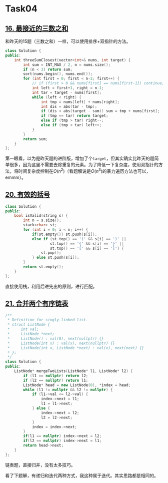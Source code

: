# Task04

## [16. 最接近的三数之和](https://leetcode-cn.com/problems/3sum-closest/)

和昨天的15题（三数之和）一样，可以使用排序+双指针的方法。

```c++
class Solution {
public:
    int threeSumClosest(vector<int>& nums, int target) {
        int sum = INT_MAX / 2, n = nums.size();
        if (n < 3) return sum;
        sort(nums.begin(), nums.end());
        for (int first = 0; first < n-2; first++) {
            // if (first > 0 && nums[first] == nums[first-1]) continue;
            int left = first+1, right = n-1;
            int tar = target - nums[first];
            while (left < right) {
                int tmp = nums[left] + nums[right];
                int dis = abs(tar - tmp);
                if (dis < abs(target - sum)) sum = tmp + nums[first];
                if (tmp == tar) return target;
                else if (tmp > tar) right--;
                else if (tmp < tar) left++;
            }
        }
        return sum;
    }
};
```

第一眼看，以为是昨天题的进阶版，增加了个`target`，但其实确实比昨天的题简单很多，因为这里不需要去除重复的元素。为了降低一下复杂度，使用双指针的方法，将时间复杂度控制在$O(n^2)$（看题解说是$O(n^3)$的暴力遍历方法也可以，emmm）。

## [20. 有效的括号](https://leetcode-cn.com/problems/valid-parentheses/)

```c++
class Solution {
public:
    bool isValid(string s) {
        int n = s.size();
        stack<char> st;
        for (int i = 0; i < n; i++) {
            if(st.empty()) st.push(s[i]);
            else if (st.top() == '(' && s[i] == ')' ||
                    st.top() == '{' && s[i] == '}' ||
                    st.top() == '[' && s[i] == ']') {
                st.pop();
            } else st.push(s[i]);
        }
        return st.empty();
    }
};
```

直接使用栈，利用后进先出的原则，进行匹配。

## [21. 合并两个有序链表](https://leetcode-cn.com/problems/merge-two-sorted-lists/)

```c++
/**
 * Definition for singly-linked list.
 * struct ListNode {
 *     int val;
 *     ListNode *next;
 *     ListNode() : val(0), next(nullptr) {}
 *     ListNode(int x) : val(x), next(nullptr) {}
 *     ListNode(int x, ListNode *next) : val(x), next(next) {}
 * };
 */
class Solution {
public:
    ListNode* mergeTwoLists(ListNode* l1, ListNode* l2) {
        if (l1 == nullptr) return l2;
        if (l2 == nullptr) return l1;
        ListNode* head = new ListNode(0), *index = head;
        while (l1 != nullptr && l2 != nullptr) {
            if (l1->val <= l2->val) {
                index->next = l1;
                l1 = l1->next;
            } else {
                index->next = l2;
                l2 = l2->next;
            }
            index = index->next;
        }
        if(l1 == nullptr) index->next = l2;
        if(l2 == nullptr) index->next = l1;
        return head->next;
    }
};
```

链表题，直接归并，没有太多技巧。

看了下题解，有递归和迭代两种方式，我这种属于迭代。其实思路都是相同的。